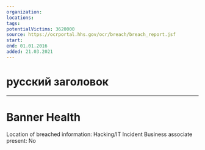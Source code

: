 ```yaml
---
organization: 
locations: 
tags: 
potentialVictims: 3620000
source: https://ocrportal.hhs.gov/ocr/breach/breach_report.jsf
start: 
end: 01.01.2016
added: 21.03.2021
---
```


# русский заголовок

---

# Banner Health

Location of breached information: Hacking/IT Incident
Business associate present: No
